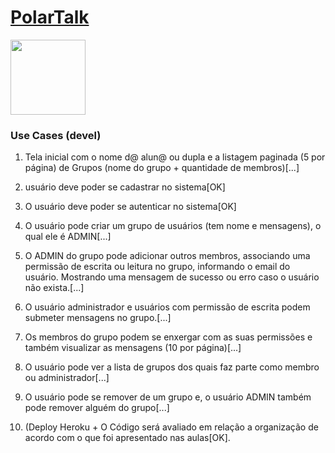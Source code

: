 # [PolarTalk](https://polartalk.herokuapp.com/)

<img style="width:120px" src="https://github.com/Chipskein/PolarTalk/blob/main/public/imgs/icon.png">

### Use Cases (devel)
1. Tela inicial com o nome d@ alun@ ou dupla e a listagem paginada (5 por página) de Grupos (nome do grupo + quantidade de membros)[...]
 
2. usuário deve poder se cadastrar no sistema[OK]

3. O usuário deve poder se autenticar no sistema[OK]

4. O usuário pode criar um grupo de usuários (tem nome e mensagens), o qual ele é ADMIN[...]

5. O ADMIN do grupo pode adicionar outros membros, associando uma permissão de escrita ou leitura no grupo, informando o email do usuário. Mostrando uma mensagem de sucesso ou erro caso o usuário não exista.[...]

6. O usuário administrador e usuários com permissão de escrita podem submeter mensagens no grupo.[...]

7. Os membros do grupo podem se enxergar com as suas permissões e também visualizar as mensagens (10 por página)[...]

8. O usuário pode ver a lista de grupos dos quais faz parte como membro ou administrador[...]

9. O usuário pode se remover de um grupo e, o usuário ADMIN também pode remover alguém do grupo[...]

10. (Deploy Heroku + O Código será avaliado em relação a organização de acordo com o que foi apresentado nas aulas[OK].
